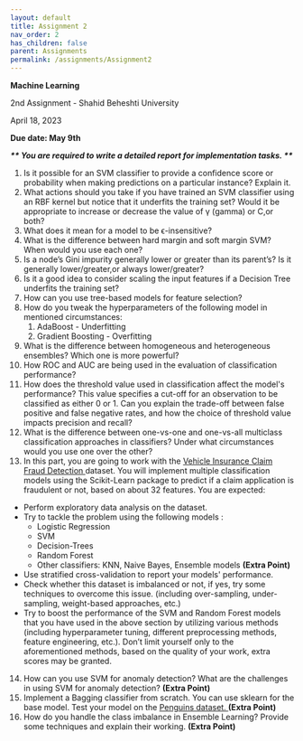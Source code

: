 ```yaml
---
layout: default
title: Assignment 2
nav_order: 2
has_children: false
parent: Assignments
permalink: /assignments/Assignment2
---
```


**Machine Learning**

2nd Assignment - Shahid Beheshti University

April 18, 2023

**Due date: May 9th**

***\*\* You are required to write a detailed report for implementation tasks. \*\****

1. Is it possible for an SVM classifier to provide a confidence score or probability when making predictions on a particular instance? Explain it.
1. What actions should you take if you have trained an SVM classifier using an RBF kernel but notice that it underfits the training set? Would it be appropriate to increase or decrease the value of γ (gamma) or C,or both?
1. What does it mean for a model to be ϵ-insensitive?
1. What is the difference between hard margin and soft margin SVM? When would you use each one?
1. Is a node’s Gini impurity generally lower or greater than its parent’s? Is it generally lower/greater,or always lower/greater?
1. Is it a good idea to consider scaling the input features if a Decision Tree underfits the training set?
1. How can you use tree-based models for feature selection?
1. How do you tweak the hyperparameters of the following model in mentioned circumstances:
   1. AdaBoost - Underfitting
   1. Gradient Boosting - Overfitting
1. What is the difference between homogeneous and heterogeneous ensembles? Which one is more powerful?
1. How ROC and AUC are being used in the evaluation of classification performance?
1. How does the threshold value used in classification affect the model's performance? This value specifies a cut-off for an observation to be classified as either 0 or 1. Can you explain the trade-off between false positive and false negative rates, and how the choice of threshold value impacts precision and recall?
12. What is the difference between one-vs-one and one-vs-all multiclass classification approaches in classifiers? Under what circumstances would you use one over the other?
12. In this part, you are going to work with the [Vehicle Insurance Claim Fraud Detection ](https://www.kaggle.com/datasets/shivamb/vehicle-claim-fraud-detection) dataset. You will implement multiple classification models using the Scikit-Learn package to predict if a claim application is fraudulent or not, based on about 32 features. You are expected:
- Perform exploratory data analysis on the dataset.
- Try to tackle the problem using the following models :
  - Logistic Regression
  - SVM
  - Decision-Trees
  - Random Forest
  - Other classifiers: KNN, Naive Bayes, Ensemble models **(Extra Point)**
- Use stratified cross-validation to report your models' performance.
- Check whether this dataset is imbalanced or not, if yes, try some techniques to overcome this issue. (including over-sampling, under-sampling, weight-based approaches, etc.)
- Try to boost the performance of the SVM and Random Forest models that you have used in the above section by utilizing various methods (including hyperparameter tuning, different preprocessing methods, feature engineering, etc.). Don’t limit yourself only to the aforementioned methods, based on the quality of your work, extra scores may be granted.
14. How can you use SVM for anomaly detection? What are the challenges in using SVM for anomaly detection? **(Extra Point)**
14. Implement a Bagging classifier from scratch. You can use sklearn for the base model. Test your model on the [Penguins dataset. ](https://github.com/mwaskom/seaborn-data/blob/master/penguins.csv)**(Extra Point)**
14. How do you handle the class imbalance in Ensemble Learning? Provide some techniques and explain their working. **(Extra Point)**
